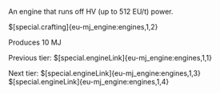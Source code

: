 An engine that runs off HV (up to 512 EU/t) power.

$[special.crafting]{eu-mj_engine:engines,1,2}

Produces 10 MJ


Previous tier:
$[special.engineLink]{eu-mj_engine:engines,1,1}

Next tier:
$[special.engineLink]{eu-mj_engine:engines,1,3}
$[special.engineLink]{eu-mj_engine:engines,1,4}